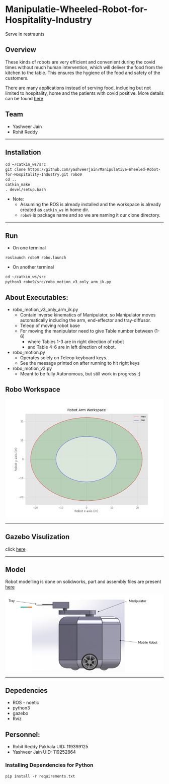 # Manipulatie-Wheeled-Robot-for-Hospitality-Industry
Serve in restraunts

## Overview
These kinds of robots are very efficient and convenient during the covid times without much human intervention, which will deliver the food from the kitchen to the table. This ensures the hygiene of the food and safety of the customers. 

There are many applications instead of serving food, including but not limited to hospitality, home and the patients with covid positive. More details can be found [here](Report.pdf)

## Team
* Yashveer Jain
* Rohit Reddy

---

## Installation
```
cd ~/catkin_ws/src
git clone https://github.com/yashveerjain/Manipulative-Wheeled-Robot-for-Hospitality-Industry.git robo9
cd ..
catkin_make
. devel/setup.bash
```
* Note: 
    - Assuming the ROS is already installed and the workspace is already created as `catkin_ws` in home dir.
    - `robo9` is package name and so we are naming it our clone directory.

---

## Run
* On one terminal
```
roslaunch robo9 robo.launch
```
* On another terminal
```
cd ~/catkin_ws/src
python3 robo9/src/robo_motion_v3_only_arm_ik.py
```

## About Executables:
* robo_motion_v3_only_arm_ik.py
    - Contain inverse kinematics of Manipulator, so Manipulator moves automatically including the arm, end-effector and tray-diffusor.
    - Teleop of moving robot base
    - For moving the manipulator need to give Table number between (1-6)
        - where Tables 1-3 are in right direction of robot
        - and Table 4-6 are in left direction of robot.
* robo_motion.py
    - Operates solely on Teleop keyboard keys.
    - See the message printed on after running to hit right keys
* robo_motion_v2.py
    - Meant to be fully Autonomous, but still work in progress ;)

## Robo Workspace
![](robo_details/RoboArmWorkspace.png)

---

## Gazebo Visulization
click [here](https://drive.google.com/file/d/1JSarveQId-FuYrpnsp-5kvK6pxswPh_k/view?usp=sharing)

---

## Model
Robot modelling is done on solidworks, part and assembly files are present [here](robot_part_files_solidworks/)

![](robo_details/robo.png)

---

## Depedencies
* ROS - noetic
* python3
* gazebo
* Rviz

## Personnel:
* Rohit Reddy Pakhala
UID: 119399125
* Yashveer Jain
UID: 119252864

### Installing Dependencies for Python
```
pip install -r requirements.txt
```

